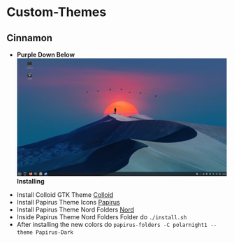 # Custom-Themes

## Cinnamon
* **Purple Down Below**
![Purple Down Below](Cinnamon/Purple_Down_Below.png)
**Installing**
+ Install Colloid GTK Theme [Colloid](https://github.com/vinceliuice/Colloid-gtk-theme "Colloid GTK Theme")
+ Install Papirus Theme Icons [Papirus](https://github.com/PapirusDevelopmentTeam/papirus-icon-theme#installation)
+ Install Papirus Theme Nord Folders [Nord](https://github.com/Adapta-Projects/Papirus-Nord)
+ Inside Papirus Theme Nord Folders Folder do `./install.sh` 
+ After installing the new colors do `papirus-folders -C polarnight1 --theme Papirus-Dark`